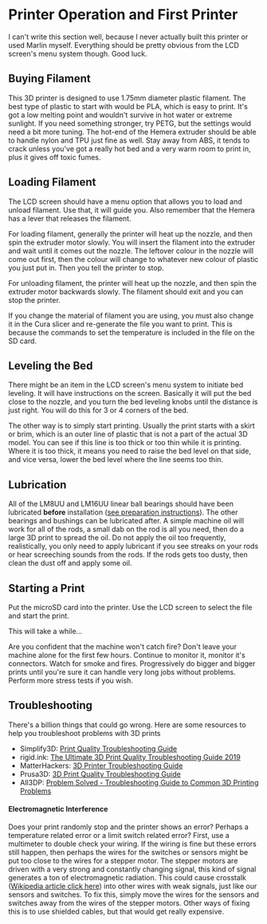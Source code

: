# Printer Operation and First Printer

I can't write this section well, because I never actually built this printer or used Marlin myself. Everything should be pretty obvious from the LCD screen's menu system though. Good luck.

## Buying Filament

This 3D printer is designed to use 1.75mm diameter plastic filament. The best type of plastic to start with would be PLA, which is easy to print. It's got a low melting point and wouldn't survive in hot water or extreme sunlight. If you need something stronger, try PETG, but the settings would need a bit more tuning. The hot-end of the Hemera extruder should be able to handle nylon and TPU just fine as well. Stay away from ABS, it tends to crack unless you've got a really hot bed and a very warm room to print in, plus it gives off toxic fumes.

## Loading Filament

The LCD screen should have a menu option that allows you to load and unload filament. Use that, it will guide you. Also remember that the Hemera has a lever that releases the filament.

For loading filament, generally the printer will heat up the nozzle, and then spin the extruder motor slowly. You will insert the filament into the extruder and wait until it comes out the nozzle. The leftover colour in the nozzle will come out first, then the colour will change to whatever new colour of plastic you just put in. Then you tell the printer to stop.

For unloading filament, the printer will heat up the nozzle, and then spin the extruder motor backwards slowly. The filament should exit and you can stop the printer.

If you change the material of filament you are using, you must also change it in the Cura slicer and re-generate the file you want to print. This is because the commands to set the temperature is included in the file on the SD card.

## Leveling the Bed

There might be an item in the LCD screen's menu system to initiate bed leveling. It will have instructions on the screen. Basically it will put the bed close to the nozzle, and you turn the bed leveling knobs until the distance is just right. You will do this for 3 or 4 corners of the bed.

The other way is to simply start printing. Usually the print starts with a skirt or brim, which is an outer line of plastic that is not a part of the actual 3D model. You can see if this line is too thick or too thin while it is printing. Where it is too thick, it means you need to raise the bed level on that side, and vice versa, lower the bed level where the line seems too thin.

## Lubrication

All of the LM8UU and LM16UU linear ball bearings should have been lubricated **before** installation ([see preparation instructions](lesson9#ball-bearing-preparation)). The other bearings and bushings can be lubricated after. A simple machine oil will work for all of the rods, a small dab on the rod is all you need, then do a large 3D print to spread the oil. Do not apply the oil too frequently, realistically, you only need to apply lubricant if you see streaks on your rods or hear screeching sounds from the rods. If the rods gets too dusty, then clean the dust off and apply some oil.

## Starting a Print

Put the microSD card into the printer. Use the LCD screen to select the file and start the print.

This will take a while...

Are you confident that the machine won't catch fire? Don't leave your machine alone for the first few hours. Continue to monitor it, monitor it's connectors. Watch for smoke and fires. Progressively do bigger and bigger prints until you're sure it can handle very long jobs without problems. Perform more stress tests if you wish.

## Troubleshooting

There's a billion things that could go wrong. Here are some resources to help you troubleshoot problems with 3D prints

 * Simplify3D: [Print Quality Troubleshooting Guide](https://www.simplify3d.com/support/print-quality-troubleshooting/)
 * rigid.ink: [The Ultimate 3D Print Quality Troubleshooting Guide 2019](https://rigid.ink/pages/ultimate-troubleshooting-guide)
 * MatterHackers: [3D Printer Troubleshooting Guide](https://www.matterhackers.com/articles/3d-printer-troubleshooting-guide)
 * Prusa3D: [3D Print Quality Troubleshooting Guide](https://www.prusa3d.com/print-quality-troubleshooting/)
 * All3DP: [Problem Solved - Troubleshooting Guide to Common 3D Printing Problems](https://all3dp.com/1/common-3d-printing-problems-troubleshooting-3d-printer-issues/)

#### Electromagnetic Interference

Does your print randomly stop and the printer shows an error? Perhaps a temperature related error or a limit switch related error? First, use a multimeter to double check your wiring. If the wiring is fine but these errors still happen, then perhaps the wires for the switches or sensors might be put too close to the wires for a stepper motor. The stepper motors are driven with a very strong and constantly changing signal, this kind of signal generates a ton of electromagnetic radiation. This could cause crosstalk ([Wikipedia article click here](https://en.wikipedia.org/wiki/Crosstalk)) into other wires with weak signals, just like our sensors and switches. To fix this, simply move the wires for the sensors and switches away from the wires of the stepper motors. Other ways of fixing this is to use shielded cables, but that would get really expensive.

